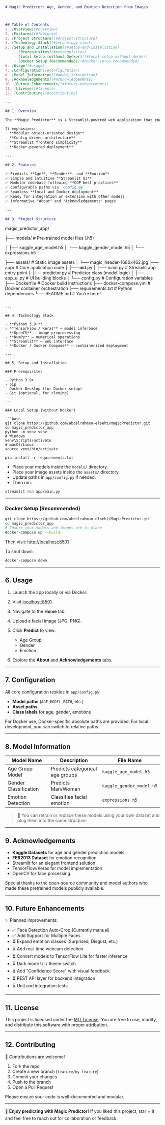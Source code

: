 
```markdown
# Magic Predictor: Age, Gender, and Emotion Detection from Images



## Table of Contents
1. [Overview](#overview)
2. [Features](#features)
3. [Project Structure](#project-structure)
4. [Technology Stack](#technology-stack)
5. [Setup and Installation](#setup-and-installation)
    - [Prerequisites](#prerequisites)
    - [Local Setup (without Docker)](#local-setup-without-docker)
    - [Docker Setup (Recommended)](#docker-setup-recommended)
6. [Usage](#usage)
7. [Configuration](#configuration)
8. [Model Information](#model-information)
9. [Acknowledgements](#acknowledgements)
10. [Future Enhancements](#future-enhancements)
11. [License](#license)
12. [Contributing](#contributing)

---

## 1. Overview

The **Magic Predictor** is a Streamlit-powered web application that enables users to predict **Age Group**, **Gender**, and **Facial Emotion** from uploaded facial images using deep learning models.

It emphasizes:
- **Modular object-oriented design**
- **Config-driven architecture**
- **Streamlit frontend simplicity**
- **Docker-powered deployment**

---

## 2. Features

✅ Predicts **Age**, **Gender**, and **Emotion**  
✅ Simple and intuitive **Streamlit UI**  
✅ Modular codebase following **OOP best practices**  
✅ Configurable paths via `config.py`  
✅ Seamless **local and Docker deployment**  
✅ Ready for integration or extension with other models  
✅ Informative "About" and "Acknowledgements" pages

---

## 3. Project Structure

```

magic\_predictor\_app/

├── models/                 # Pre-trained model files (.h5)

│   ├── kaggle\_age\_model.h5
│   ├── kaggle\_gender\_model.h5
│   └── expressions.h5

├── assets/                # Static image assets
│   └── magic\_header-1680x462.jpg
├── app/                   # Core application code
│   ├── **init**.py
│   ├── main.py            # Streamlit app entry point
│   ├── predictor.py       # Predictor class (model logic)
│   ├── app\_ui.py          # UI building blocks
│   └── config.py          # Configuration variables
├── Dockerfile             # Docker build instructions
├── docker-compose.yml     # Docker container orchestration
├── requirements.txt       # Python dependencies
└── README.md              # You're here!

````

---

## 4. Technology Stack

- **Python 3.9+**
- **TensorFlow / Keras** – model inference
- **OpenCV** – image preprocessing
- **NumPy** – numerical operations
- **Streamlit** – web interface
- **Docker / Docker Compose** – containerized deployment

---

## 5. Setup and Installation

### Prerequisites

- Python 3.9+
- pip
- Docker Desktop (for Docker setup)
- Git (optional, for cloning)

---

### Local Setup (without Docker)

```bash
git clone https://github.com/abdelrahman-elseht/MagicPredictor.git
cd magic_predictor_app
python -m venv venv
# Windows
venv\Scripts\activate
# macOS/Linux
source venv/bin/activate

pip install -r requirements.txt
````

* Place your models inside the `models/` directory.
* Place your image assets inside the `assets/` directory.
* Update paths in `app/config.py` if needed.
* Then run:

```bash
streamlit run app/main.py
```

---

### Docker Setup (Recommended)

```bash
git clone https://github.com/abdelrahman-elseht/MagicPredictor.git
cd magic_predictor_app
# Ensure your models and images are in place
docker-compose up --build
```

Then visit: [http://localhost:8501](http://localhost:8501)

To shut down:

```bash
docker-compose down
```

---

## 6. Usage

1. Launch the app locally or via Docker.
2. Visit [localhost:8501](http://localhost:8501).
3. Navigate to the **Home** tab.
4. Upload a facial image (JPG, PNG).
5. Click **Predict** to view:

   * Age Group
   * Gender
   * Emotion
6. Explore the **About** and **Acknowledgements** tabs.

---

## 7. Configuration

All core configuration resides in `app/config.py`:

* **Model paths** (`AGE_MODEL_PATH`, etc.)
* **Asset paths**
* **Class labels** for age, gender, emotions

For Docker use, Docker-specific absolute paths are provided.
For local development, you can switch to relative paths.

---

## 8. Model Information

| Model Name            | Description                     | File Name                |
| --------------------- | ------------------------------- | ------------------------ |
| Age Group Model       | Predicts categorical age groups | `kaggle_age_model.h5`    |
| Gender Classification | Predicts Man/Woman              | `kaggle_gender_model.h5` |
| Emotion Detection     | Classifies facial emotion       | `expressions.h5`         |

> 🔧 You can retrain or replace these models using your own dataset and plug them into the same structure.

---

## 9. Acknowledgements

* **Kaggle Datasets** for age and gender prediction models.
* **FER2013 Dataset** for emotion recognition.
* Streamlit for an elegant frontend solution.
* TensorFlow/Keras for model implementation.
* OpenCV for face processing.

Special thanks to the open-source community and model authors who made these pretrained models publicly available.

---

## 10. Future Enhancements

✨ Planned improvements:

* ✅ Face Detection Auto-Crop (Currently manual)
* ✅ Add Support for Multiple Faces
* ⏳ Expand emotion classes (Surprised, Disgust, etc.)
* ⏳ Add real-time webcam detection
* ⏳ Convert models to TensorFlow Lite for faster inference
* ⏳ Dark mode UI / theme switch
* ⏳ Add "Confidence Score" with visual feedback
* ⏳ REST API layer for backend integration
* ⏳ Unit and integration tests

---

## 11. License

This project is licensed under the [MIT License](https://opensource.org/licenses/MIT).
You are free to use, modify, and distribute this software with proper attribution.

---

## 12. Contributing

👥 Contributions are welcome!

1. Fork the repo
2. Create a new branch (`feature/my-feature`)
3. Commit your changes
4. Push to the branch
5. Open a Pull Request

Please ensure your code is well-documented and modular.

---

🚀 **Enjoy predicting with Magic Predictor!**
If you liked this project, star ⭐ it and feel free to reach out for collaboration or feedback.

```


